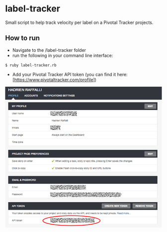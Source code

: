 # label-tracker

Small script to help track velocity per label on a Pivotal Tracker projects.

## How to run

- Navigate to the /label-tracker folder
- run the following in your command line interface:
```
$ ruby label-tracker.rb
```
- Add your Pivotal Tracker API token (you can find it here: [https://www.pivotaltracker.com/profile])

![help](res/token.png "Logo Title Text 1")
